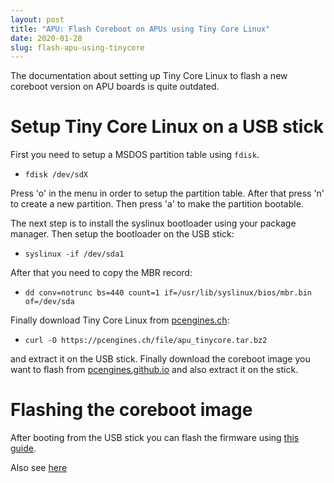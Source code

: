```yaml
---
layout: post
title: "APU: Flash Coreboot on APUs using Tiny Core Linux"
date: 2020-01-28
slug: flash-apu-using-tinycore
---
```


The documentation about setting up Tiny Core Linux to flash a new coreboot version on APU boards is quite outdated.

# Setup Tiny Core Linux on a USB stick

First you need to setup a MSDOS partition table using `fdisk`.

* `fdisk /dev/sdX`

Press 'o' in the menu in order to setup the partition table. After that press 'n' to create a new partition. Then press 'a' to make the partition bootable. 


The next step is to install the syslinux bootloader using your package manager. Then setup the bootloader on the USB stick:

* `syslinux -if /dev/sda1`

After that you need to copy the MBR record:

* `dd conv=notrunc bs=440 count=1 if=/usr/lib/syslinux/bios/mbr.bin of=/dev/sda`

Finally download Tiny Core Linux from [pcengines.ch](https://pcengines.ch):

* `curl -O https://pcengines.ch/file/apu_tinycore.tar.bz2`

and extract it on the USB stick. Finally download the coreboot image you want to flash from [pcengines.github.io](https://pcengines.github.io/) and also extract it on the stick.

# Flashing the coreboot image

After booting from the USB stick you can flash the firmware using [this guide](https://github.com/pcengines/apu2-documentation/blob/50f7e37d2301cfec232f4e5684160be53481ea9e/docs/firmware_flashing.md).


Also see [here](https://pcengines.ch/tmp/Make-tinyCore-memstick-on-FreeBSD.pdf)

